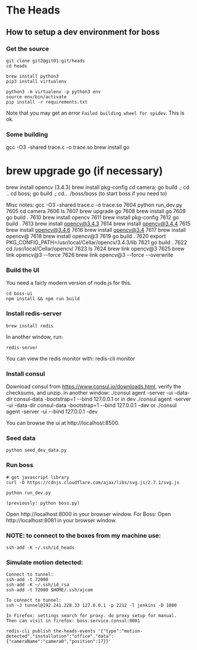 # The Heads


## How to setup a dev environment for boss

### Get the source
    git clone git2@git01:git/heads
    cd heads
    
    brew install python3
    pip3 install virtualenv
    
    python3 -m virtualenv -p python3 env
    source env/bin/activate
    pip install -r requirements.txt
    
Note that you may get an error `Failed building wheel for spidev`. 
This is ok.

### Some building 
gcc -O3 -shared trace.c -o trace.so
brew install go
# brew upgrade go (if necessary)
brew install opencv (3.4.3)
brew install pkg-config
cd camera; go build .; cd ..
cd boss; go build .; cd..
./boss/boss (to start boss if you need to)

Misc notes:
gcc -O3 -shared trace.c -o trace.so
 7604  python run_dev.py
 7605  cd camera
 7606  ls
 7607  brew upgrade go
 7608  brew install go
 7609  go build .
 7610  brew install opencv
 7611  brew install pkg-config
 7612  go build .
 7613  brew install opencv@3.4.3
 7614  brew install opencv@3.4.4
 7615  brew install opencv@3.4.6
 7616  brew install opencv@3.4
 7617  brew install opencv@
 7618  brew install opencv@3
 7619  go build .
 7620  export PKG_CONFIG_PATH=/usr/local/Cellar/opencv/3.4.3/lib
 7621  go build .
 7622  cd /usr/local/Cellar/opencv/
 7623  ls
 7624  brew link opencv@3
 7625  brew link opencv@3 --force
 7626  brew link opencv@3 --force --overwrite

    
### Build the UI

You need a fairly modern version of node.js for this.

    cd boss-ui
    npm install && npm run build
    
### Install redis-server
    brew install redis
    
In another window, run:

    redis-server

You can view the redis monitor with:
    redis-cli monitor

### Install consul

Download consul from https://www.consul.io/downloads.html, verify the checksums, and unzip.
In another window:
    ./consul agent -server -ui -data-dir consul-data -bootstrap=1 --bind 127.0.0.1
    or in dev
    ./consul agent -server -ui -data-dir consul-data -bootstrap=1 --bind 127.0.0.1 -dev
    or 
    ./consul agent -server -ui --bind 127.0.0.1 -dev
    
You can browse the ui at http://localhost:8500.

### Seed data

    python seed_dev_data.py

### Run boss

    # get javascript library 
    curl -O https://cdnjs.cloudflare.com/ajax/libs/svg.js/2.7.1/svg.js

    python run_dev.py

    (previously: python boss.py)
    
Open http://localhost:8000 in your browser window.
For Boss: Open http://localhost:8081 in your browser window.

### NOTE: to connect to the boxes from my machine use:
    ssh-add -K ~/.ssh/id_heads

### Simulate motion detected:
    Connect to tunnel: 
    ssh-add -t 72000
    ssh-add -K ~/.ssh/id_rsa
    ssh-add -t 72000 $HOME/.ssh/ajcom

    To connect to tunnel:
    ssh -J tunnel@192.241.228.33 127.0.0.1 -p 2212 -l jenkins -D 1080

    In Firefox: settings search for proxy. do proxy setup for manual.
    Then can visit in firefox: boss.service.consul:8081

    redis-cli publish the-heads-events '{"type":"motion-detected","installation":"office","data":{"cameraName":"camera0","position":17}}'
